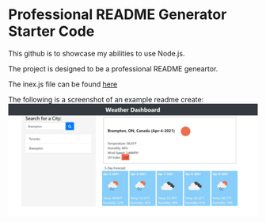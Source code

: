 # Professional README Generator Starter Code

This github is to showcase my abilities to use Node.js.

The project is designed to be a professional README geneartor.

The inex.js file can be found [here](./Develop/index.js)

The following is a screenshot of an example readme create: ![here](https://github.com/syedmtirmizi/C6WeatherDashboard.github.io/blob/main/assets/images/Screenshot.JPG)